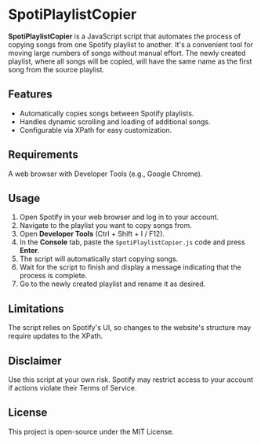 # SpotiPlaylistCopier
**SpotiPlaylistCopier** is a JavaScript script that automates the process of copying songs from one Spotify playlist to another. It's a convenient tool for moving large numbers of songs without manual effort. 
The newly created playlist, where all songs will be copied, will have the same name as the first song from the source playlist.

## Features
- Automatically copies songs between Spotify playlists.
- Handles dynamic scrolling and loading of additional songs.
- Configurable via XPath for easy customization.

## Requirements
A web browser with Developer Tools (e.g., Google Chrome).

## Usage
1. Open Spotify in your web browser and log in to your account.
2. Navigate to the playlist you want to copy songs from.
3. Open **Developer Tools** (Ctrl + Shift + I / F12).
4. In the **Console** tab, paste the `SpotiPlaylistCopier.js` code and press **Enter**.
5. The script will automatically start copying songs.
6. Wait for the script to finish and display a message indicating that the process is complete.
7. Go to the newly created playlist and rename it as desired.

## Limitations
The script relies on Spotify's UI, so changes to the website's structure may require updates to the XPath.

## Disclaimer
Use this script at your own risk. Spotify may restrict access to your account if actions violate their Terms of Service.

## License
This project is open-source under the MIT License.
